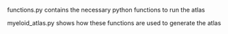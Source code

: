 functions.py contains the necessary python functions to run the atlas

myeloid_atlas.py shows how these functions are used to generate the atlas
